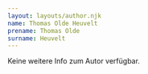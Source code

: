 ```yaml
---
layout: layouts/author.njk
name: Thomas Olde Heuvelt
prename: Thomas Olde
surname: Heuvelt
---
```

Keine weitere Info zum Autor verfügbar.
